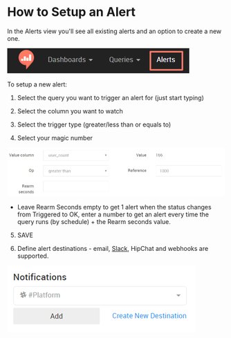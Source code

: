 # How to Setup an Alert

In the Alerts view you'll see all existing alerts and an option to create a new one.

![](../assets/alerts.png)

To setup a new alert:

1. Select the query you want to trigger an alert for (just start typing)

2. Select the column you want to watch

3. Select the trigger type (greater/less than or equals to)

4. Select your magic number

![](../assets/alerts_settings.png)
* Leave Rearm Seconds empty to get 1 alert when the status changes from Triggered to OK, enter a number to get an alert every time the query runs (by schedule) + the Rearm seconds value.

5. SAVE

6. Define alert destinations - email, [Slack](slack-alert-destination.md), HipChat and webhooks are supported.

![](../assets/alert_destination.png)
